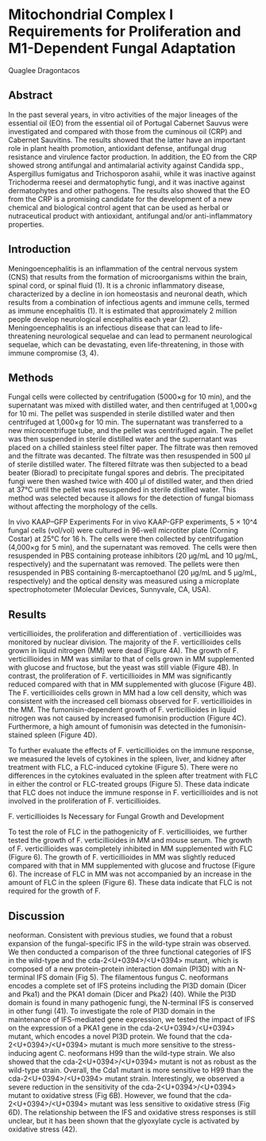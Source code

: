 # Mitochondrial Complex I Requirements for Proliferation and M1-Dependent Fungal Adaptation
Quaglee Dragontacos


## Abstract
In the past several years, in vitro activities of the major lineages of the essential oil (EO) from the essential oil of Portugal Cabernet Sauvus were investigated and compared with those from the cuminous oil (CRP) and Cabernet Sauvitins. The results showed that the latter have an important role in plant health promotion, antioxidant defense, antifungal drug resistance and virulence factor production. In addition, the EO from the CRP showed strong antifungal and antimalarial activity against Candida spp., Aspergillus fumigatus and Trichosporon asahii, while it was inactive against Trichoderma reesei and dermatophytic fungi, and it was inactive against dermatophytes and other pathogens. The results also showed that the EO from the CRP is a promising candidate for the development of a new chemical and biological control agent that can be used as herbal or nutraceutical product with antioxidant, antifungal and/or anti-inflammatory properties.


## Introduction
Meningoencephalitis is an inflammation of the central nervous system (CNS) that results from the formation of microorganisms within the brain, spinal cord, or spinal fluid (1). It is a chronic inflammatory disease, characterized by a decline in ion homeostasis and neuronal death, which results from a combination of infectious agents and immune cells, termed as immune encephalitis (1). It is estimated that approximately 2 million people develop neurological encephalitis each year (2). Meningoencephalitis is an infectious disease that can lead to life-threatening neurological sequelae and can lead to permanent neurological sequelae, which can be devastating, even life-threatening, in those with immune compromise (3, 4).


## Methods
Fungal cells were collected by centrifugation (5000×g for 10 min), and the supernatant was mixed with distilled water, and then centrifuged at 1,000×g for 10 mi. The pellet was suspended in sterile distilled water and then centrifuged at 1,000×g for 10 min. The supernatant was transferred to a new microcentrifuge tube, and the pellet was centrifuged again. The pellet was then suspended in sterile distilled water and the supernatant was placed on a chilled stainless steel filter paper. The filtrate was then removed and the filtrate was decanted. The filtrate was then resuspended in 500 µl of sterile distilled water. The filtered filtrate was then subjected to a bead beater (Biorad) to precipitate fungal spores and debris. The precipitated fungi were then washed twice with 400 µl of distilled water, and then dried at 37°C until the pellet was resuspended in sterile distilled water. This method was selected because it allows for the detection of fungal biomass without affecting the morphology of the cells.

In vivo KAAP–GFP Experiments
For in vivo KAAP-GFP experiments, 5 × 10^4 fungal cells (vol/vol) were cultured in 96-well microtiter plate (Corning Costar) at 25°C for 16 h. The cells were then collected by centrifugation (4,000×g for 5 min), and the supernatant was removed. The cells were then resuspended in PBS containing protease inhibitors (20 µg/mL and 10 µg/mL, respectively) and the supernatant was removed. The pellets were then resuspended in PBS containing ß-mercaptoethanol (20 µg/mL and 5 µg/mL, respectively) and the optical density was measured using a microplate spectrophotometer (Molecular Devices, Sunnyvale, CA, USA).


## Results
verticillioides, the proliferation and differentiation of . verticillioides was monitored by nuclear division. The majority of the F. verticillioides cells grown in liquid nitrogen (MM) were dead (Figure 4A). The growth of F. verticillioides in MM was similar to that of cells grown in MM supplemented with glucose and fructose, but the yeast was still viable (Figure 4B). In contrast, the proliferation of F. verticillioides in MM was significantly reduced compared with that in MM supplemented with glucose (Figure 4B). The F. verticillioides cells grown in MM had a low cell density, which was consistent with the increased cell biomass observed for F. verticillioides in the MM. The fumonisin-dependent growth of F. verticillioides in liquid nitrogen was not caused by increased fumonisin production (Figure 4C). Furthermore, a high amount of fumonisin was detected in the fumonisin-stained spleen (Figure 4D).

To further evaluate the effects of F. verticillioides on the immune response, we measured the levels of cytokines in the spleen, liver, and kidney after treatment with FLC, a FLC-induced cytokine (Figure 5). There were no differences in the cytokines evaluated in the spleen after treatment with FLC in either the control or FLC-treated groups (Figure 5). These data indicate that FLC does not induce the immune response in F. verticillioides and is not involved in the proliferation of F. verticillioides.

F. verticillioides Is Necessary for Fungal Growth and Development

To test the role of FLC in the pathogenicity of F. verticillioides, we further tested the growth of F. verticillioides in MM and mouse serum. The growth of F. verticillioides was completely inhibited in MM supplemented with FLC (Figure 6). The growth of F. verticillioides in MM was slightly reduced compared with that in MM supplemented with glucose and fructose (Figure 6). The increase of FLC in MM was not accompanied by an increase in the amount of FLC in the spleen (Figure 6). These data indicate that FLC is not required for the growth of F.


## Discussion
neoforman. Consistent with previous studies, we found that a robust expansion of the fungal-specific IFS in the wild-type strain was observed. We then conducted a comparison of the three functional categories of IFS in the wild-type and the cda-2<U+0394>/<U+0394> mutant, which is composed of a new protein-protein interaction domain (PI3D) with an N-terminal IFS domain (Fig 5). The filamentous fungus C. neoformans encodes a complete set of IFS proteins including the PI3D domain (Dicer and Pka1) and the PKA1 domain (Dicer and Pka2) (40). While the PI3D domain is found in many pathogenic fungi, the N-terminal IFS is conserved in other fungi (41). To investigate the role of PI3D domain in the maintenance of IFS-mediated gene expression, we tested the impact of IFS on the expression of a PKA1 gene in the cda-2<U+0394>/<U+0394> mutant, which encodes a novel PI3D protein. We found that the cda-2<U+0394>/<U+0394> mutant is much more sensitive to the stress-inducing agent C. neoformans H99 than the wild-type strain. We also showed that the cda-2<U+0394>/<U+0394> mutant is not as robust as the wild-type strain. Overall, the Cda1 mutant is more sensitive to H99 than the cda-2<U+0394>/<U+0394> mutant strain. Interestingly, we observed a severe reduction in the sensitivity of the cda-2<U+0394>/<U+0394> mutant to oxidative stress (Fig 6B). However, we found that the cda-2<U+0394>/<U+0394> mutant was less sensitive to oxidative stress (Fig 6D). The relationship between the IFS and oxidative stress responses is still unclear, but it has been shown that the glyoxylate cycle is activated by oxidative stress (42).
